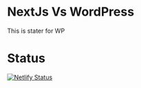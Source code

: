 # NextJs Vs WordPress

This is stater for WP



# Status

[![Netlify Status](https://api.netlify.com/api/v1/badges/c20c4167-83fd-4ab1-88e6-1e8e29215337/deploy-status)](https://app.netlify.com/sites/mufaqar/deploys)